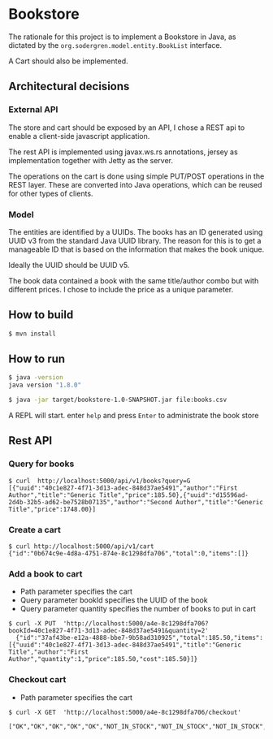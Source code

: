 # Bookstore

The rationale for this project is to implement a
Bookstore in Java, as dictated by the
`org.sodergren.model.entity.BookList` interface.

A Cart should also be implemented.

## Architectural decisions


### External API
The store and cart should be exposed by an API, I chose 
a REST api to enable a client-side javascript application.
 
The rest API is implemented using javax.ws.rs annotations, 
jersey as implementation together with Jetty as the server.

The operations on the cart is done using simple PUT/POST
operations in the REST layer. These are converted into 
Java operations, which can be reused for other types of
clients.

### Model

The entities are identified by a UUIDs.
The books has an ID generated using UUID v3 from the standard
Java UUID library. The reason for this is to get a manageable ID
 that is based on the information that makes the book unique.

Ideally the UUID should be UUID v5.

The book data contained a book with the same title/author combo
but with different prices. I chose to include the price as a unique
parameter.


## How to build

```bash
$ mvn install
```

## How to run

```bash
$ java -version
java version "1.8.0"

$ java -jar target/bookstore-1.0-SNAPSHOT.jar file:books.csv
```

A REPL will start. enter `help` and press `Enter` to administrate the book store

## Rest API

### Query for books

```
$ curl  http://localhost:5000/api/v1/books?query=G
[{"uuid":"40c1e827-4f71-3d13-adec-848d37ae5491","author":"First Author","title":"Generic Title","price":185.50},{"uuid":"d15596ad-2d4b-32b5-ad62-be7528b07135","author":"Second Author","title":"Generic Title","price":1748.00}]
```

### Create a cart

```
$ curl http://localhost:5000/api/v1/cart
{"id":"0b674c9e-4d8a-4751-874e-8c1298dfa706","total":0,"items":[]}
```

### Add a book to cart
* Path parameter specifies the cart
* Query parameter bookId specifies the UUID of the book
* Query parameter quantity specifies the number of books to put in cart

```
$ curl -X PUT  'http://localhost:5000/a4e-8c1298dfa706?bookId=40c1e827-4f71-3d13-adec-848d37ae5491&quantity=2'
  {"id":"37af43be-e12a-4888-bbe7-9b58ad310925","total":185.50,"items":[{"uuid":"40c1e827-4f71-3d13-adec-848d37ae5491","title":"Generic Title","author":"First Author","quantity":1,"price":185.50,"cost":185.50}]}
```

### Checkout cart
* Path parameter specifies the cart

```
$ curl -X GET  'http://localhost:5000/a4e-8c1298dfa706/checkout'
  ["OK","OK","OK","OK","OK","NOT_IN_STOCK","NOT_IN_STOCK","NOT_IN_STOCK","DOES_NOT_EXIST"]
```